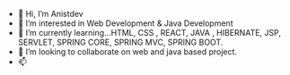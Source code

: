 - 👋 Hi, I’m Anistdev
- 👀 I’m interested in Web Development & Java Development
- 🌱 I’m currently learning...HTML, CSS , REACT, JAVA , HIBERNATE, JSP, SERVLET, SPRING CORE, SPRING MVC, SPRING BOOT.
- 💞️ I’m looking to collaborate on web and java based project.
- 📫
<!---
NitroGitRepo/NitroGitRepo is a ✨ special ✨ repository because its `README.md` (this file) appears on your GitHub profile.
You can click the Preview link to take a look at your changes.
--->
